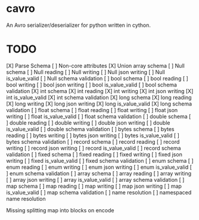 # cavro
An Avro serializer/deserializer for python written in cython.

# TODO

 [X] Parse Schema
 [ ] Non-core attributes
 [X] Union array schema
 [ ] Null schema
 [ ] Null reading
 [ ] Null writing
 [ ] Null json writing
 [ ] Null is_value_valid
 [ ] Null schema validation
 [ ] bool schema
 [ ] bool reading
 [ ] bool writing
 [ ] bool json writing
 [ ] bool is_value_valid
 [ ] bool schema validation
 [X] int schema
 [X] int reading
 [X] int writing
 [X] int json writing
 [X] int is_value_valid
 [X] int schema validation
 [X] long schema
 [X] long reading
 [X] long writing
 [X] long json writing
 [X] long is_value_valid
 [X] long schema validation
 [ ] float schema
 [ ] float reading
 [ ] float writing
 [ ] float json writing
 [ ] float is_value_valid
 [ ] float schema validation
 [ ] double schema
 [ ] double reading
 [ ] double writing
 [ ] double json writing
 [ ] double is_value_valid
 [ ] double schema validation
 [ ] bytes schema
 [ ] bytes reading
 [ ] bytes writing
 [ ] bytes json writing
 [ ] bytes is_value_valid
 [ ] bytes schema validation
 [ ] record schema
 [ ] record reading
 [ ] record writing
 [ ] record json writing
 [ ] record is_value_valid
 [ ] record schema validation
 [ ] fixed schema
 [ ] fixed reading
 [ ] fixed writing
 [ ] fixed json writing
 [ ] fixed is_value_valid
 [ ] fixed schema validation
 [ ] enum schema
 [ ] enum reading
 [ ] enum writing
 [ ] enum json writing
 [ ] enum is_value_valid
 [ ] enum schema validation
 [ ] array schema
 [ ] array reading
 [ ] array writing
 [ ] array json writing
 [ ] array is_value_valid
 [ ] array schema validation
 [ ] map schema
 [ ] map reading
 [ ] map writing
 [ ] map json writing
 [ ] map is_value_valid
 [ ] map schema validation
 [ ] name resolution
 [ ] namespaced name resolution

Missing splitting map into blocks on encode


